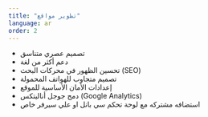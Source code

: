 ```yaml
---
title: "تطوير مواقع"
language: ar
order: 2
---
```


- تصميم عصري متناسق
- دعم أكثر من لغة
- تحسين الظهور في محركات البحث (SEO)
- تصميم متجاوب للهواتف المحمولة
- إعدادات الأمان الأساسية للموقع
- دمج جوجل أناليتكس (Google Analytics)
- استضافه مشتركه مع لوحة تحكم سي بانل او علي سيرفر خاص
